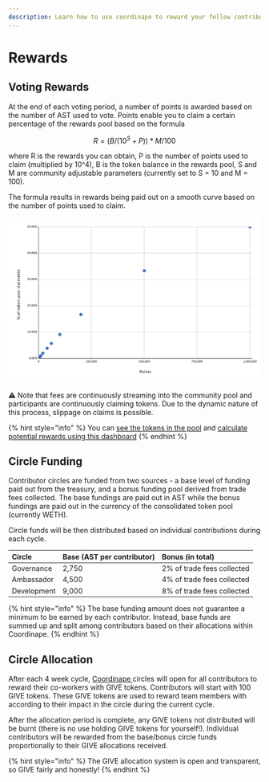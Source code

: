 ```yaml
---
description: Learn how to use coordinape to reward your fellow contributors
---
```


# Rewards

## Voting Rewards

At the end of each voting period, a number of points is awarded based on the number of AST used to vote. Points enable you to claim a certain percentage of the rewards pool based on the formula

$$
R = (B / (10^S +P )) * M/100
$$

where R is the rewards you can obtain, P is the number of points used to claim \(multiplied by 10^4\), B is the token balance in the rewards pool, S and M are community adjustable parameters \(currently set to S = 10 and M = 100\).

The formula results in rewards being paid out on a smooth curve based on the number of points used to claim.

![Current rewards are paid out on a curve based on the number of points](../.gitbook/assets/rewards.svg)

⚠ Note that fees are continuously streaming into the community pool and participants are continuously claiming tokens. Due to the dynamic nature of this process, slippage on claims is possible.

{% hint style="info" %}
You can [see the tokens in the pool](https://app.zerion.io/0x7296333e1615721f4Bd9Df1a3070537484A50CF8/overview) and [calculate potential rewards using this dashboard](https://dune.xyz/agrimony/airswap_3)
{% endhint %}

## Circle Funding

Contributor circles are funded from two sources - a base level of funding paid out from the treasury, and a bonus funding pool derived from trade fees collected. The base fundings are paid out in AST while the bonus fundings are paid out in the currency of the consolidated token pool \(currently WETH\).

Circle funds will be then distributed based on individual contributions during each cycle.

| Circle | Base \(AST per contributor\) | Bonus \(in total\) |
| :--- | :--- | :--- |
| Governance | 2,750 | 2% of trade fees collected |
| Ambassador | 4,500 | 4% of trade fees collected |
| Development | 9,000 | 8% of trade fees collected |

{% hint style="info" %}
The base funding amount does not guarantee a minimum to be earned by each contributor. Instead, base funds are summed up and split among contributors based on their allocations within Coordinape.
{% endhint %}

## Circle Allocation

After each 4 week cycle, [Coordinape ](https://coordinape.com/)circles will open for all contributors to reward their co-workers with GIVE tokens. Contributors will start with 100 GIVE tokens. These GIVE tokens are used to reward team members with according to their impact in the circle during the current cycle.

After the allocation period is complete, any GIVE tokens not distributed will be burnt \(there is no use holding GIVE tokens for yourself!\). Individual contributors will be rewarded from the base/bonus circle funds proportionally to their GIVE allocations received.

{% hint style="info" %}
The GIVE allocation system is open and transparent, so GIVE fairly and honestly!
{% endhint %}

